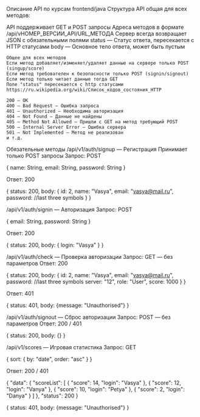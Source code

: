 Описание API по курсам frontend/java
Структура API общая для всех методов:

API поддерживает GET и POST запросы
Адреса методов в формате /api/vНОМЕР_ВЕРСИИ_API/URL_МЕТОДА
Сервер всегда возвращает JSON с обязательными полями
status — Статус ответа, пересекается с HTTP статусами
body — Основное тело ответа, может быть пустым

    Общее для всех методов
    Если метод добавляет/изменяет/удаляет данные на сервере только POST (singup/score)
    Если метод требователен к безопасности только POST (signin/signout)
    Если метод только читает данные тогда GET
    Поле "status" пересекается с http статусами https://ru.wikipedia.org/wiki/Список_кодов_состояния_HTTP

    200 — OK
    400 — Bad Request — Ошибка запроса
    401 — Unauthorized — Необходима авторизация
    404 — Not Found — Данные не найдены
    405 — Method Not Allowed — Пришли с GET на метод требующий POST
    500 — Internal Server Error — Ошибка сервера
    501 — Not Implemented — Метод не реализован
    и т.д.

Обязательные методы
/api/v1/auth/signup — Регистрация
Принимает только POST запросы
Запрос: POST

{
name: String,
email: String,
password: String
}

Ответ: 200

{ 
status: 200, 
body: { 
    id: 2, 
    name: "Vasya", 
    email: "vasya@mail.ru", 
    password: //last three symbols
    } 
}

/api/v1/auth/signin — Авторизация
Запрос: POST

{
email: String,
password: String
}

Ответ: 200

{
status: 200, 
body: { 
    login: "Vasya" 
    } 
}

/api/v1/auth/check — Проверка авторизации
Запрос: GET — без параметров
Ответ: 200

{ 
status: 200, 
body: { 
    id: 2, 
    name: "Vasya", 
    email: "vasya@mail.ru", 
    password: //last three symbols
    server: "12",
    role: "User",
    score: 1000
    } 
}

Ответ: 401

{ 
status: 401, 
body: {message: "Unauthorised"} 
}


/api/v1/auth/signout — Сброс авторизации
Запрос: POST — без параметров
Ответ: 200 / 401

{ 
status: 200, 
body: {} 
}

/api/v1/scores — Игровая статистика
Запрос: GET

{
sort: {
    by: "date",
    order: "asc"
    }
}

Ответ: 200 / 401

{
"data": 
{
    "scoreList": 
        [
        {
            "score": 14,
                "login": "Vasya"
        },
        {
            "score": 12,
            "login": "Vanya"
        },
        {
            "score": 10,
            "login": "Petya"
        },
        {
            "score": 2,
            "login": "Danya"
        }
    ]
},
"status": 200
}

{ 
status: 401, 
body: {message: "Unauthorised"} 
}

